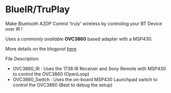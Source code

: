 # BlueIR/TruPlay
Make Bluetooth A2DP Control 'truly' wireless by controling your BT Device over IR !

Uses a *commonly available* **OVC3860** based adapter with a MSP430.

More details on the blogpost [here](http://rohitg.in/2015/05/29/TruPlay/)

File Description: 

* OVC3860_IR : Uses the 1738 IR Receiver and Sony Remote with MSP430 to control the OVC3860 (OpenLoop)
* OVC3860_Switch : Uses the on-board MSP430 Launchpad switch to control the OVC3860 (Best to debug the setup)


